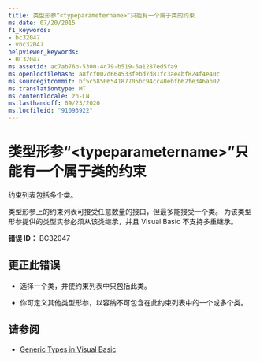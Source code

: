 ```yaml
---
title: 类型形参“<typeparametername>”只能有一个属于类的约束
ms.date: 07/20/2015
f1_keywords:
- bc32047
- vbc32047
helpviewer_keywords:
- BC32047
ms.assetid: ac7ab76b-5300-4c79-b519-5a1287ed5fa9
ms.openlocfilehash: a8fcf002d664533febd7d81fc3ae4bf824f4e40c
ms.sourcegitcommit: bf5c5850654187705bc94cc40ebfb62fe346ab02
ms.translationtype: MT
ms.contentlocale: zh-CN
ms.lasthandoff: 09/23/2020
ms.locfileid: "91093922"
---
```

# <a name="type-parameter-typeparametername-can-only-have-one-constraint-that-is-a-class"></a>类型形参“\<typeparametername>”只能有一个属于类的约束

约束列表包括多个类。  
  
 类型形参上的约束列表可接受任意数量的接口，但最多能接受一个类。 为该类型形参提供的类型实参必须从该类继承，并且 Visual Basic 不支持多重继承。  
  
 **错误 ID：** BC32047  
  
## <a name="to-correct-this-error"></a>更正此错误  
  
- 选择一个类，并使约束列表中只包括此类。  
  
- 你可定义其他类型形参，以容纳不可包含在此约束列表中的一个或多个类。  
  
## <a name="see-also"></a>请参阅

- [Generic Types in Visual Basic](../programming-guide/language-features/data-types/generic-types.md)
